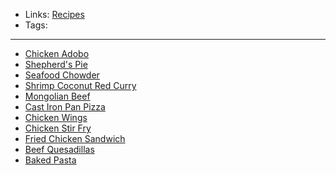 - Links: [Recipes](Recipes.md)
- Tags: 

---

- [Chicken Adobo](Dinners/Chicken%20Adobo.md)
- [Shepherd's Pie](Dinners/Shepherd's%20Pie.md)
- [Seafood Chowder](Soups/Seafood%20Chowder.md)
- [Shrimp Coconut Red Curry](Dinners/Shrimp%20Coconut%20Red%20Curry.md)
- [Mongolian Beef](Dinners/Mongolian%20Beef.md)
- [Cast Iron Pan Pizza](Dinners/Cast%20Iron%20Pan%20Pizza.md)
- [Chicken Wings](Dinners/Chicken%20Wings.md)
- [Chicken Stir Fry](Dinners/Chicken%20Stir%20Fry.md)
- [Fried Chicken Sandwich](Dinners/Fried%20Chicken%20Sandwich.md)
- [Beef Quesadillas](Dinners/Beef%20Quesadillas.md)
- [Baked Pasta](Dinners/Baked%20Pasta.md)